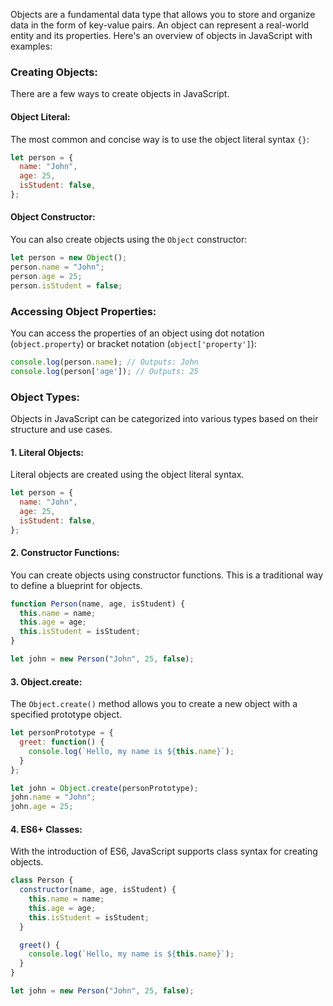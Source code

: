 Objects are a fundamental data type that allows you to store and organize data in the form of key-value pairs. An object can represent a real-world entity and its properties. Here's an overview of objects in JavaScript with examples:

### Creating Objects:

There are a few ways to create objects in JavaScript.

#### Object Literal:

The most common and concise way is to use the object literal syntax `{}`:

```javascript
let person = {
  name: "John",
  age: 25,
  isStudent: false,
};
```

#### Object Constructor:

You can also create objects using the `Object` constructor:

```javascript
let person = new Object();
person.name = "John";
person.age = 25;
person.isStudent = false;
```

### Accessing Object Properties:

You can access the properties of an object using dot notation (`object.property`) or bracket notation (`object['property']`):

```javascript
console.log(person.name); // Outputs: John
console.log(person['age']); // Outputs: 25
```

### Object Types:

Objects in JavaScript can be categorized into various types based on their structure and use cases.

#### 1. **Literal Objects:**

Literal objects are created using the object literal syntax.

```javascript
let person = {
  name: "John",
  age: 25,
  isStudent: false,
};
```

#### 2. **Constructor Functions:**

You can create objects using constructor functions. This is a traditional way to define a blueprint for objects.

```javascript
function Person(name, age, isStudent) {
  this.name = name;
  this.age = age;
  this.isStudent = isStudent;
}

let john = new Person("John", 25, false);
```

#### 3. **Object.create:**

The `Object.create()` method allows you to create a new object with a specified prototype object.

```javascript
let personPrototype = {
  greet: function() {
    console.log(`Hello, my name is ${this.name}`);
  }
};

let john = Object.create(personPrototype);
john.name = "John";
john.age = 25;
```

#### 4. **ES6+ Classes:**

With the introduction of ES6, JavaScript supports class syntax for creating objects.

```javascript
class Person {
  constructor(name, age, isStudent) {
    this.name = name;
    this.age = age;
    this.isStudent = isStudent;
  }

  greet() {
    console.log(`Hello, my name is ${this.name}`);
  }
}

let john = new Person("John", 25, false);
```

